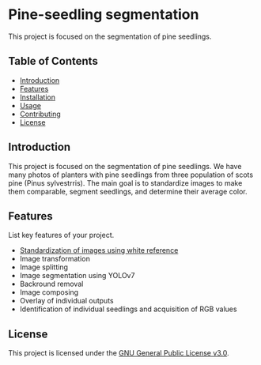 # Pine-seedling segmentation

This project is focused on the segmentation of pine seedlings.

## Table of Contents

- [Introduction](#introduction)
- [Features](#features)
- [Installation](#installation)
- [Usage](#usage)
- [Contributing](#contributing)
- [License](#license)

## Introduction

This project is focused on the segmentation of pine seedlings. We have many photos of planters with pine seedlings from three population of scots pine (Pinus sylvestrris). The main goal is to standardize images to make them comparable, segment seedlings, and determine their average color.

## Features

List key features of your project.

- [Standardization of images using white reference](./Standardization)
- Image transformation
- Image splitting
- Image segmentation using YOLOv7
- Backround removal
- Image composing
- Overlay of individual outputs
- Identification of individual seedlings and acquisition of RGB values

## License
This project is licensed under the [GNU General Public License v3.0](LICENSE).
